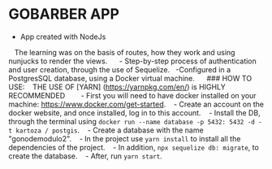 # GOBARBER APP
- App created with NodeJs

   The learning was on the basis of routes, how they work and using nunjucks to render the views.
  
  - Step-by-step process of authentication and user creation, through the use of Sequelize.
  -Configured in a PostgresSQL database, using a Docker virtual machine.
  
  ### HOW TO USE:
   THE USE OF [YARN] (https://yarnpkg.com/en/) is HIGHLY RECOMMENDED
 
 
   - First you will need to have docker installed on your machine: https://www.docker.com/get-started.
   - Create an account on the docker website, and once installed, log in to this account.
   - Install the DB, through the terminal using `docker run --name database -p 5432: 5432 -d -t kartoza / postgis`.
   - Create a database with the name "gonodemodulo2".
   - In the project use `yarn install` to install all the dependencies of the project.
   - In addition, `npx sequelize db: migrate`, to create the database.
   - After, run `yarn start`.
